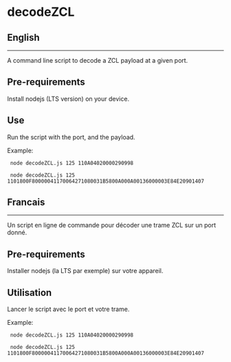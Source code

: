 # decodeZCL

English
-------------
-------------

A command line script to decode a ZCL payload at a given port.

Pre-requirements
-------------

Install nodejs (LTS version) on your device.

Use
------------
Run the script with the port, and the payload.

Example:
 
     node decodeZCL.js 125 110A04020000290998
     
     node decodeZCL.js 125 1101800F80000041170064271080031B5800A000A00136000003E84E20901407


Francais
-------------
-------------

Un script en ligne de commande pour décoder une trame ZCL sur un port donné.

Pre-requirements
-------------

Installer nodejs (la LTS par exemple) sur votre appareil.

Utilisation
------------
Lancer le script avec le port et votre trame.

Example:
 
     node decodeZCL.js 125 110A04020000290998
     
     node decodeZCL.js 125 1101800F80000041170064271080031B5800A000A00136000003E84E20901407

